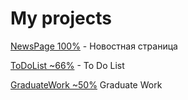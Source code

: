 

# My projects


[NewsPage 100%](https://greykkara.github.io/greykkara.github.io/NewsPage/) - Новостная страница


[ToDoList ~66%](https://greykkara.github.io/greykkara.github.io/MyToDoList/) - To Do List


[GraduateWork ~50%](https://greykkara.github.io/greykkara.github.io/GraduateWork/) Graduate Work




